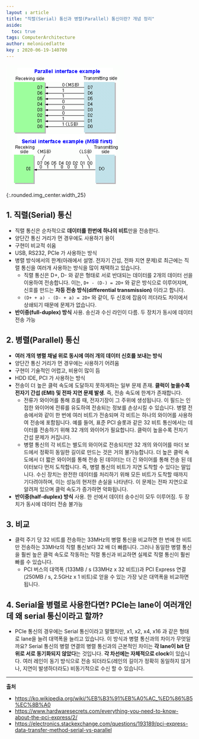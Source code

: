 ```yaml
---
layout : article
title: "직렬(Serial) 통신과 병렬(Parallel) 통신이란? 개념 정리"
aside:
  toc: true
tags: ComputerArchitecture
author: melonicedlatte  
key : 2020-06-19-140700
---       
```


![image](/assets/images/202006/Parallel_and_Serial_Transmission.gif){:.rounded.img_center.width_25}

## 1. 직렬(Serial) 통신

- 직렬 통신은 순차적으로 **데이터를 한번에 하나의 비트**만을 전송한다.
- 양단간 통신 거리가 먼 경우에도 사용하기 용이
- 구현이 비교적 쉬움
- USB, RS232, PCIe 가 사용하는 방식
- 병렬 방식에서의 한계(아래에서 설명. 전자기 간섭, 전파 지연 문제)로 최근에는 직렬 통신을 여러개 사용하는 방식을 많이 채택하고 있습니다. 
  - 직렬 통신은 D+, D- 와 같은 형태로 서로 반대되는 데이터를 2개의 데이터 선을 이용하여 전송합니다. 이는, `D+ - (D-) = 2D+` 와 같은 방식으로 이루어지며, 신호를 만드는 **차등 전송 방식(differential transmission)** 이라고 합니다. 
  - `(D+ + a) - (D- + a) = 2D+` 와 같이, 두 신호에 잡음이 끼더라도 차이에서 상쇄되기 때문에 문제가 없습니다. 
- **반이중(full-duplex) 방식** 사용. 송신과 수신 라인이 다름. 두 장치가 동시에 데이터 전송 가능


## 2. 병렬(Parallel) 통신

- **여러 개의 병렬 채널 위로 동시에 여러 개의 데이터 신호를 보내는 방식**
- 양단간 통신 거리가 먼 경우에는 사용하기 어려움
- 구현이 기술적인 어렵고, 비용이 많이 듬
- HDD IDE, PCI 가 사용하는 방식
- 전송이 더 높은 클럭 속도에 도달하지 못하게하는 일부 문제 존재. **클럭이 높을수록 전자기 간섭 (EMI) 및 전파 지연 문제 발생**. 즉, 전송 속도에 한계가 존재합니다. 
  - 전류가 와이어를 통해 흐를 때, 전자기장이 그 주위에 생성됩니다. 이 필드는 인접한 와이어에 전류를 유도하여 전송되는 정보를 손상시킬 수 있습니다. 병렬 전송에서와 같이 한 번에 여러 비트가 전송되며 각 비트는 하나의 와이어를 사용하여 전송에 포함됩니다. 예를 들어, 표준 PCI 슬롯과 같은 32 비트 통신에서는 데이터를 전송하기 위해 32 개의 와이어가 필요합니다. 클럭이 높을수록 전자기 간섭 문제가 커집니다.
  - 병렬 통신의 각 비트는 별도의 와이어로 전송되지만 32 개의 와이어를 마더 보드에서 정확히 동일한 길이로 만드는 것은 거의 불가능합니다. 더 높은 클럭 속도에서 더 짧은 와이어를 통해 전송 된 데이터는 더 긴 와이어를 통해 전송 된 데이터보다 먼저 도착합니다. 즉, 병렬 통신의 비트가 지연 도착할 수 있다는 말입니다. 수신 장치는 완전한 데이터를 처리하기 위해 모든 비트가 도착할 때까지 기다려야하며, 이는 성능의 현저한 손실을 나타낸다. 이 문제는 전파 지연으로 알려져 있으며 클럭 속도가 증가하면 악화됩니다.
- **반이중(half-duplex) 방식** 사용. 한 선에서 데이터 송수신이 모두 이루어짐. 두 장치가 동시에 데이터 전송 불가능
  
## 3. 비교

- 클럭 주기 당 32 비트를 전송하는 33MHz의 병렬 통신을 비교하면 한 번에 한 비트 만 전송하는 33MHz의 직렬 통신보다 32 배 더 빠릅니다. 그러나 동일한 병렬 통신을 훨씬 높은 클럭 속도로 작동하는 직렬 통신과 비교하면 실제로 직렬 통신이 훨씬 빠를 수 있습니다. 
  - PCI 버스의 대역폭 (133MB / s (33MHz x 32 비트))과 PCI Express 연결 (250MB / s, 2.5GHz x 1 비트)로 얻을 수 있는 가장 낮은 대역폭을 비교하면 됩니다.

## 4. Serial을 병렬로 사용한다면? PCIe는 lane이 여러개인데 왜 serial 통신이라고 할까?

- PCIe 통신의 경우에는 Serial 통신이라고 말했지만, x1, x2, x4, x16 과 같은 형태로 lane을 늘려 대역폭을 늘리고 있습니다. 이 방식과 병렬 통신과의 차이가 무엇일까요? Serial 통신의 병렬 연결의 병렬 통신과의 근본적인 차이는 **각 lane이 bit 단위로 서로 동기화되지 않았다**는 것입니다. **각 차선에는 자체적으로 clock**이 있습니다. 여러 레인이 동기 방식으로 전송 되더라도(레인의 길이가 정확히 동일하지 않거나, 지연이 발생하더라도) 비동기적으로 수신 할 수 있습니다.

---

**출처**

- https://ko.wikipedia.org/wiki/%EB%B3%91%EB%A0%AC_%ED%86%B5%EC%8B%A0
- https://www.hardwaresecrets.com/everything-you-need-to-know-about-the-pci-express/2/
- https://electronics.stackexchange.com/questions/193189/pci-express-data-transfer-method-serial-vs-parallel
